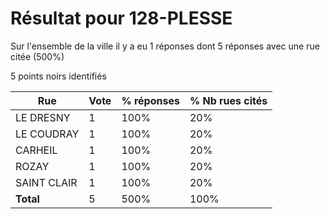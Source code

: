 # Résultat pour 128-PLESSE

Sur l'ensemble de la ville il y a eu 1 réponses dont 5 réponses avec une rue citée (500%)

5 points noirs identifiés

| Rue | Vote | % réponses | % Nb rues cités|
|-----|------|------------|----------------|
| LE DRESNY | 1 | 100% | 20%|
| LE COUDRAY | 1 | 100% | 20%|
| CARHEIL | 1 | 100% | 20%|
| ROZAY | 1 | 100% | 20%|
| SAINT CLAIR | 1 | 100% | 20%|
| **Total** | 5 | 500% | 100%|
